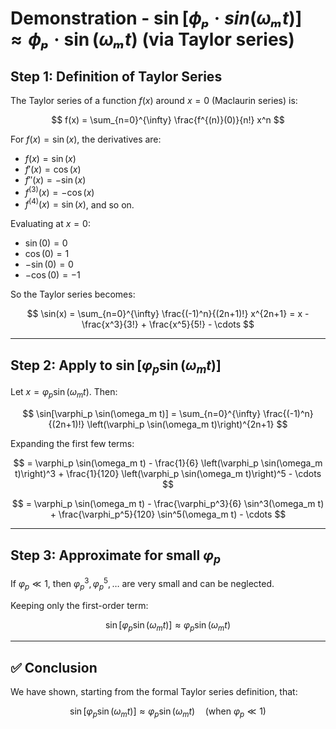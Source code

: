 # Demonstration - $\sin[ϕₚ·sin(ωₘt)] ≈ ϕₚ·\sin(ωₘt)$ (via Taylor series)

## Step 1: Definition of Taylor Series

The Taylor series of a function $f(x)$ around $x = 0$ (Maclaurin series) is:

$$
f(x) = \sum_{n=0}^{\infty} \frac{f^{(n)}(0)}{n!} x^n
$$

For $f(x) = \sin(x)$, the derivatives are:

- $f(x) = \sin(x)$  
- $f'(x) = \cos(x)$  
- $f''(x) = -\sin(x)$  
- $f^{(3)}(x) = -\cos(x)$  
- $f^{(4)}(x) = \sin(x)$, and so on.

Evaluating at $x = 0$:

- $\sin(0) = 0$  
- $\cos(0) = 1$  
- $-\sin(0) = 0$  
- $-\cos(0) = -1$

So the Taylor series becomes:

$$
\sin(x) = \sum_{n=0}^{\infty} \frac{(-1)^n}{(2n+1)!} x^{2n+1} = x - \frac{x^3}{3!} + \frac{x^5}{5!} - \cdots
$$

---

## Step 2: Apply to $\sin[\varphi_p \sin(\omega_m t)]$

Let $x = \varphi_p \sin(\omega_m t)$. Then:

$$
\sin[\varphi_p \sin(\omega_m t)] = \sum_{n=0}^{\infty} \frac{(-1)^n}{(2n+1)!} \left(\varphi_p \sin(\omega_m t)\right)^{2n+1}
$$

Expanding the first few terms:

$$
= \varphi_p \sin(\omega_m t) - \frac{1}{6} \left(\varphi_p \sin(\omega_m t)\right)^3 + \frac{1}{120} \left(\varphi_p \sin(\omega_m t)\right)^5 - \cdots
$$

$$
= \varphi_p \sin(\omega_m t) - \frac{\varphi_p^3}{6} \sin^3(\omega_m t) + \frac{\varphi_p^5}{120} \sin^5(\omega_m t) - \cdots
$$

---

## Step 3: Approximate for small $\varphi_p$

If $\varphi_p \ll 1$, then $\varphi_p^3, \varphi_p^5, \dots$ are very small and can be neglected.

Keeping only the first-order term:

$$
\sin[\varphi_p \sin(\omega_m t)] \approx \varphi_p \sin(\omega_m t)
$$

---

## ✅ Conclusion

We have shown, starting from the formal Taylor series definition, that:

$$
\sin[\varphi_p \sin(\omega_m t)] \approx \varphi_p \sin(\omega_m t)
\quad \text{(when } \varphi_p \ll 1 \text{)}
$$